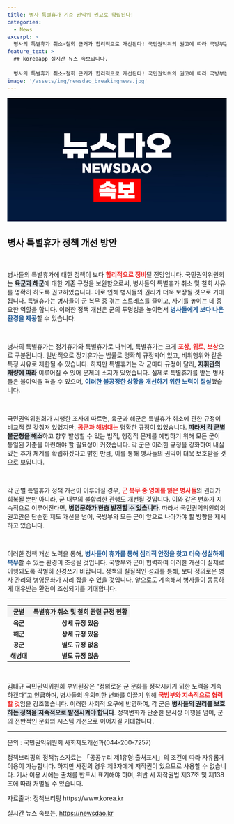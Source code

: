 ```yaml
---
title: 병사 특별휴가 기준 권익위 권고로 확립된다!
categories:
  - News
excerpt: >
  병사의 특별휴가 취소·철회 근거가 합리적으로 개선된다! 국민권익위의 권고에 따라 국방부는 각 군의 휴가 규정을 정비해 병사들의 권리를 더욱 보호할 방침이다. 병역의무를 이행하는 이들의 휴가가 보다 안정적으로 보장된다.
feature_text: >
  ## koreaapp 실시간 뉴스 속보입니다.

  병사의 특별휴가 취소·철회 근거가 합리적으로 개선된다! 국민권익위의 권고에 따라 국방부는 각 군의 휴가 규정을 정비해 병사들의 권리를 더욱 보호할 방침이다. 병역의무를 이행하는 이들의 휴가가 보다 안정적으로 보장된다.
image: '/assets/img/newsdao_breakingnews.jpg'
---
```


<p><img src="/assets/img/newsdao_breakingnews.jpg" alt="koreaapp 속보" /></p>

<h2 data-ke-size="size26">병사 특별휴가 정책 개선 방안</h2>

<p data-ke-size="size16">&nbsp;</p>

<p>병사들의 특별휴가에 대한 정책이 보다 <b><span style="color: #ee2323;">합리적으로 정비</span></b>될 전망입니다. 국민권익위원회는 <b><span style="background-color: #21538527;">육군과 해군</span></b>에 대한 기존 규정을 보완함으로써, 병사들의 특별휴가 취소 및 철회 사유를 명확히 하도록 권고하였습니다. 이로 인해 병사들의 권리가 더욱 보장될 것으로 기대됩니다. 특별휴가는 병사들이 군 복무 중 겪는 스트레스를 줄이고, 사기를 높이는 데 중요한 역할을 합니다. 이러한 정책 개선은 군의 투명성을 높이면서 <b><span style="color: #1a5490;">병사들에게 보다 나은 환경을 제공</span></b>할 수 있습니다.</p>

<p data-ke-size="size16">&nbsp;</p>

<p>병사의 특별휴가는 정기휴가와 특별휴가로 나뉘며, 특별휴가는 크게 <b><span style="color: #ee2323;">포상, 위로, 보상</span></b>으로 구분됩니다. 일반적으로 정기휴가는 법률로 명확히 규정되어 있고, 비위행위와 같은 특정 사유로 제한될 수 있습니다. 하지만 특별휴가는 각 군마다 규정이 달라, <b><span style="background-color: #21538527;">지휘관의 재량에 따라</span></b> 이루어질 수 있어 문제의 소지가 있었습니다. 실제로 특별휴가를 받는 병사들은 불이익을 겪을 수 있으며, <b><span style="color: #1a5490;">이러한 불공정한 상황을 개선하기 위한 노력이 절실</span></b>했습니다.</p>

<p data-ke-size="size16">&nbsp;</p>

<p>국민권익위원회가 시행한 조사에 따르면, 육군과 해군은 특별휴가 취소에 관한 규정이 비교적 잘 갖춰져 있었지만, <b><span style="color: #ee2323;">공군과 해병대는</span></b> 명확한 규정이 없었습니다. <b><span style="background-color: #21538527;">따라서 각 군별 불균형을 해소</span></b>하고 향후 발생할 수 있는 법적, 행정적 문제를 예방하기 위해 모든 군이 통일된 기준을 마련해야 할 필요성이 커졌습니다. 각 군은 이러한 규정을 강화하여 내실 있는 휴가 체계를 확립하겠다고 밝힌 만큼, 이를 통해 병사들의 권익이 더욱 보호받을 것으로 보입니다.</p>

<p data-ke-size="size16">&nbsp;</p>

<p>각 군별 특별휴가 정책 개선이 이루어질 경우, <b><span style="color: #ee2323;">군 복무 중 영예를 잃은 병사들</span></b>의 권리가 회복될 뿐만 아니라, 군 내부의 불합리한 관행도 개선될 것입니다. 이와 같은 변화가 지속적으로 이루어진다면, <b><span style="background-color: #21538527;">병영문화가 한층 발전할 수 있습니다</span></b>. 따라서 국민권익위원회의 권고안은 단순한 제도 개선을 넘어, 국방부와 모든 군이 앞으로 나아가야 할 방향을 제시하고 있습니다.</p>

<p data-ke-size="size16">&nbsp;</p>

<p>이러한 정책 개선 노력을 통해, <b><span style="color: #1a5490;">병사들이 휴가를 통해 심리적 안정을 찾고 더욱 성실하게 복무</span></b>할 수 있는 환경이 조성될 것입니다. 국방부와 군이 협력하여 이러한 개선이 실제로 이행되도록 각별히 신경쓰기 바랍니다. 정책의 실질적인 성과를 통해, 보다 정의로운 병사 관리와 병영문화가 자리 잡을 수 있을 것입니다. 앞으로도 계속해서 병사들이 동등하게 대우받는 환경이 조성되기를 기대합니다.</p>

<hr/>

<table style="width: 100%; border-collapse: collapse;">
    <tr>
        <th style="text-align: center; background-color: #f2f2f2;">군별</th>
        <th style="text-align: center; background-color: #f2f2f2;">특별휴가 취소 및 철회 관련 규정 현황</th>
    </tr>
    <tr>
        <td style="text-align: center; height: 17px;"><b>육군</b></td>
        <td style="text-align: center; height: 17px;"><b>상세 규정 있음</b></td>
    </tr>
    <tr>
        <td style="text-align: center; height: 17px;"><b>해군</b></td>
        <td style="text-align: center; height: 17px;"><b>상세 규정 있음</b></td>
    </tr>
    <tr>
        <td style="text-align: center; height: 17px;"><b>공군</b></td>
        <td style="text-align: center; height: 17px;"><b>별도 규정 없음</b></td>
    </tr>
    <tr>
        <td style="text-align: center; height: 17px;"><b>해병대</b></td>
        <td style="text-align: center; height: 17px;"><b>별도 규정 없음</b></td>
    </tr>
</table>

<p data-ke-size="size16">&nbsp;</p>

<p>김태규 국민권익위원회 부위원장은 “정의로운 군 문화를 정착시키기 위한 노력을 계속하겠다”고 언급하며, 병사들의 유의미한 변화를 이끌기 위해 <b><span style="color: #ee2323;">국방부와 지속적으로 협력할 것</span></b>임을 강조했습니다. 이러한 사회적 요구에 반영하여, 각 군은 <b><span style="background-color: #21538527;">병사들의 권리를 보호하는 정책을 지속적으로 발전시켜야 합니다</span></b>. 정책변화가 단순한 문서상 이행을 넘어, 군의 전반적인 문화와 시스템 개선으로 이어지길 기대합니다.</p>

<hr/>

<p data-ke-size="size16">문의 : 국민권익위원회 사회제도개선과(044-200-7257)</p>

<p>정책브리핑의 정책뉴스자료는 「공공누리 제1유형:출처표시」의 조건에 따라 자유롭게 이용이 가능합니다. 하지만 사진의 경우 제3자에게 저작권이 있으므로 사용할 수 없습니다. 기사 이용 시에는 출처를 반드시 표기해야 하며, 위반 시 저작권법 제37조 및 제138조에 따라 처벌될 수 있습니다. <p data-ke-size="size16">자료출처: 정책브리핑 https://www.korea.kr</p></p>
실시간 뉴스 속보는, <a href="https://newsdao.kr" rel="dofollow">https://newsdao.kr</a>


